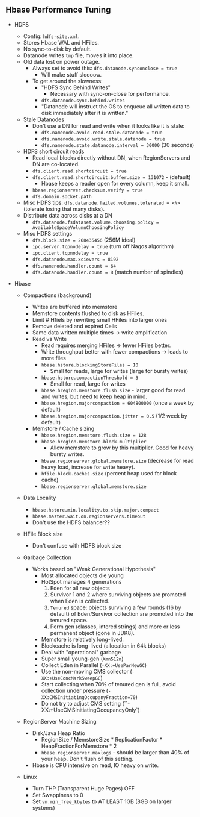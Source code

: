 ## Hbase Performance Tuning

* HDFS
  * Config: ``hdfs-site.xml``.
  * Stores Hbase WAL and HFiles.
  * No sync-to-disk by default.
  * Datanode writes ``tmp`` file, moves it into place.
  * Old data lost on power outage.
    * Always set to avoid this: ``dfs.datanode.synconclose = true``
      * Will make stuff sloooow.
    * To get around the slowness:
      * "HDFS Sync Behind Writes"
        * Necessary with sync-on-close for performance.
      * ``dfs.datanode.sync.behind.writes``
      * "Datanode will instruct the OS to enqueue all written data to disk immediately after it is written."
  * Stale Datanodes
    * Don't use a DN for read and write when it looks like it is stale:
      * ``dfs.namenode.avoid.read.stale.datanode = true``
      * ``dfs.namenode.avoid.write.stale.datanode = true``
      * ``dfs.namenode.state.datanode.interval = 30000`` (30 seconds)
  * HDFS short circuit reads
    * Read local blocks directly without DN, when RegionServers and DN are co-located.
    * ``dfs.client.read.shortcircuit = true``
    * ``dfs.client.read.shortcircuit.buffer.size = 131072`` - (default)
      * Hbase keeps a reader open for every column, keep it small.
    * ``hbase.regionserver.checksum.verify = true``
    * ``dfs.domain.socket.path``
  * Misc HDFS tips: ``dfs.datanode.failed.volumes.tolerated = <N>`` (tolerate losing that many disks).
  * Distribute data across disks at a DN
    * ``dfs.datanode.fsdataset.volume.choosing.policy = AvailableSpaceVolumnChoosingPolicy``
  * Misc HDFS settings
    * ``dfs.block.size = 268435456`` (256M ideal)
    * ``ipc.server.tcpnodelay = true`` (turn off Nagos algorithm)
    * ``ipc.client.tcpnodelay = true``
    * ``dfs.datanode.max.xcievers = 8192``
    * ``dfs.namenode.handler.count = 64``
    * ``dfs.datanode.handler.count = 8`` (match number of spindles)

* Hbase
  * Compactions (background)
    * Writes are buffered into memstore
    * Memstore contents flushed to disk as HFiles.
    * Limit # Hfiels by rewriting small HFiles into larger ones
    * Remove deleted and expired Cells
    * Same data written multiple times -> write amplification
    * Read vs Write
      * Read requires merging HFiles -> fewer HFiles better.
      * Write throughput better with fewer compactions -> leads to more files
      * ``hbase.hstore.blockingStoreFiles = 10``
        * Small for reads, large for writes (large for bursty writes)
      * ``hbase.hstore.compactionThreshold = 3``
        * Small for read, large for writes
      * ``hbase.hregion.memstore.flush.size`` - larger good for read and writes, but need to keep heap in mind.
      * ``hbase.hregion.majorcompaction = 604800000`` (once a week by default)
      * ``hbase.hregion.majorcompaction.jitter = 0.5`` (1/2 week by default)
    * Memstore / Cache sizing
      * ``hbase.hregion.memstore.flush.size = 128``
      * ``hbase.hregion.memstore.block.multiplier``
        * Allow memstore to grow by this multiplier. Good for heavy bursty writes.
      * ``hbase.regionserver.global.memstore.size`` (decrease for read heavy load, increase for write heavy).
      * ``hfile.block.caches.size`` (percent heap used for block cache)
      * ``hbase.regionserver.global.memstore.size``
  * Data Locality
      * ``hbase.hstore.min.locality.to.skip.major.compact``
      * ``hbase.master.wait.on.regionservers.timeout``
      * Don't use the HDFS balancer??
  * HFile Block size
    * Don't confuse with HDFS block size
  * Garbage Collection
    * Works based on "Weak Generational Hypothesis"
      * Most allocated objects die young
      * HotSpot manages 4 generations
        1. Eden for all new objects
        2. Survivor 1 and 2 where surviving objects are promoted when Eden is collected.
        3. ``Tenured`` space: objects surviving a few rounds (16 by default) of Eden/Survivor collection are promoted into the tenured space.
        4. Perm gen (classes, intered strings) and more or less permanent object (gone in JDK8).
      * Memstore is relatively long-lived.
      * Blockcache is long-lived (allocation in 64k blocks)
      * Deal with "operational" garbage
      * Super small young-gen (``Xmn512m``)
      * Collect Eden in Parallel (``-XX:+UseParNewGC``)
      * Use the non-moving CMS collector (``-XX:+UseConcMarkSweepGC``)
      * Start collecting when 70% of tenured gen is full, avoid collection under pressure (``-XX:CMSInitiatingOccupanyFraction=70``)
      * Do not try to adjust CMS setting (``-XX:+UseCMSInitiatingOccupancyOnly`)

  * RegionServer Machine Sizing
    * Disk/Java Heap Ratio
      * RegionSize / MemstoreSize * ReplicationFactor * HeapFractionForMemstore * 2
      * ``hbase.regionserver.maxlogs`` - should be larger than 40% of your heap. Don't flush of this setting.
    * Hbase is CPU intensive on read, IO heavy on write.
  * Linux
    * Turn THP (Transparent Huge Pages) OFF
    * Set Swappiness to 0
    * Set ``vm.min_free_kbytes`` to AT LEAST 1GB (8GB on larger systems)

